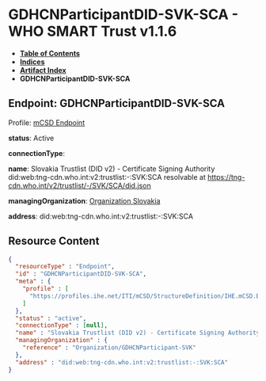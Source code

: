 # GDHCNParticipantDID-SVK-SCA - WHO SMART Trust v1.1.6

* [**Table of Contents**](toc.md)
* [**Indices**](indices.md)
* [**Artifact Index**](artifacts.md)
* **GDHCNParticipantDID-SVK-SCA**

## Endpoint: GDHCNParticipantDID-SVK-SCA

Profile: [mCSD Endpoint](https://profiles.ihe.net/ITI/mCSD/4.0.0/StructureDefinition-IHE.mCSD.Endpoint.html)

**status**: Active

**connectionType**: 

**name**: Slovakia Trustlist (DID v2) - Certificate Signing Authority did:web:tng-cdn.who.int:v2:trustlist:-:SVK:SCA resolvable at https://tng-cdn.who.int/v2/trustlist/-/SVK/SCA/did.json

**managingOrganization**: [Organization Slovakia](Organization-GDHCNParticipant-SVK.md)

**address**: did:web:tng-cdn.who.int:v2:trustlist:-:SVK:SCA



## Resource Content

```json
{
  "resourceType" : "Endpoint",
  "id" : "GDHCNParticipantDID-SVK-SCA",
  "meta" : {
    "profile" : [
      "https://profiles.ihe.net/ITI/mCSD/StructureDefinition/IHE.mCSD.Endpoint"
    ]
  },
  "status" : "active",
  "connectionType" : [null],
  "name" : "Slovakia Trustlist (DID v2) - Certificate Signing Authority\ndid:web:tng-cdn.who.int:v2:trustlist:-:SVK:SCA\nresolvable at https://tng-cdn.who.int/v2/trustlist/-/SVK/SCA/did.json",
  "managingOrganization" : {
    "reference" : "Organization/GDHCNParticipant-SVK"
  },
  "address" : "did:web:tng-cdn.who.int:v2:trustlist:-:SVK:SCA"
}

```

